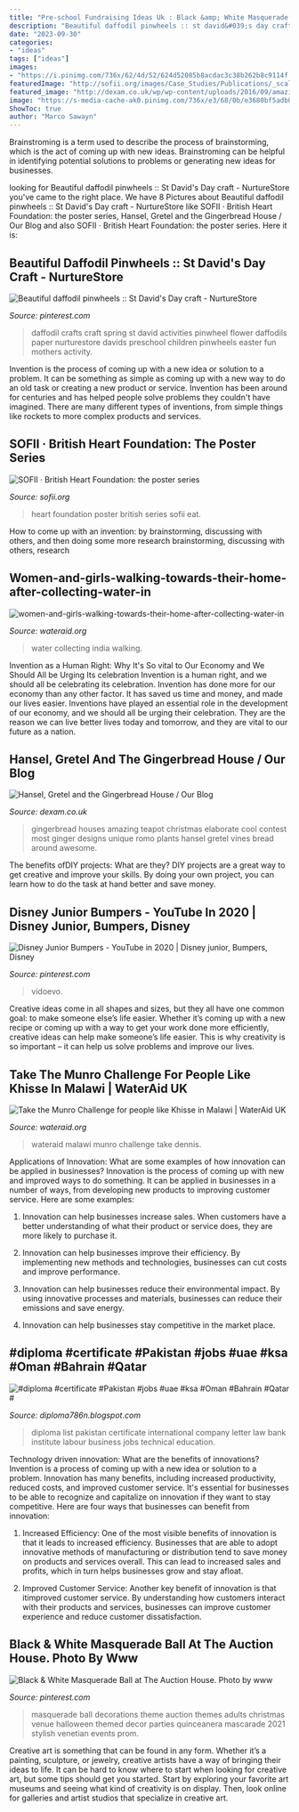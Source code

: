 ```yaml
---
title: "Pre-school Fundraising Ideas Uk : Black &amp; White Masquerade Ball At The Auction House. Photo By Www"
description: "Beautiful daffodil pinwheels :: st david&#039;s day craft"
date: "2023-09-30"
categories:
- "ideas"
tags: ["ideas"]
images:
- "https://i.pinimg.com/736x/62/4d/52/624d52085b8acdac3c38b262b8c9114f.jpg"
featuredImage: "http://sofii.org/images/Case_Studies/Publications/_scaleTo640/13BHF1.jpg"
featured_image: "http://dexam.co.uk/wp/wp-content/uploads/2016/09/amazing-gingerbread-house.jpg"
image: "https://s-media-cache-ak0.pinimg.com/736x/e3/68/0b/e3680bf5adb0f7a32937cee6c2860cb7.jpg"
ShowToc: true
author: "Marco Sawayn"
---
```



Brainstroming is a term used to describe the process of brainstorming, which is the act of coming up with new ideas. Brainstroming can be helpful in identifying potential solutions to problems or generating new ideas for businesses.

	

		
looking for Beautiful daffodil pinwheels :: St David&#039;s Day craft - NurtureStore you've came to the right place. We have 8 Pictures about Beautiful daffodil pinwheels :: St David&#039;s Day craft - NurtureStore like SOFII · British Heart Foundation: the poster series, Hansel, Gretel and the Gingerbread House / Our Blog and also SOFII · British Heart Foundation: the poster series. Here it is:
		
    
## Beautiful Daffodil Pinwheels :: St David&#039;s Day Craft - NurtureStore

<img loading=lazy src="https://i.pinimg.com/originals/99/14/9d/99149d51646e7e1618810357c728478a.jpg" onerror="this.onerror=null;this.src='https://tse3.mm.bing.net/th?id=OIP.J5OcQqrs1CcTuAOmCuuLTQAAAA&amp;pid=15.1';" alt="Beautiful daffodil pinwheels :: St David&#039;s Day craft - NurtureStore">

_Source: pinterest.com_

>daffodil crafts craft spring st david activities pinwheel flower daffodils paper nurturestore davids preschool children pinwheels easter fun mothers activity. 

	

Invention is the process of coming up with a new idea or solution to a problem. It can be something as simple as coming up with a new way to do an old task or creating a new product or service. Invention has been around for centuries and has helped people solve problems they couldn't have imagined. There are many different types of inventions, from simple things like rockets to more complex products and services.

    
## SOFII · British Heart Foundation: The Poster Series

<img loading=lazy src="http://sofii.org/images/Case_Studies/Publications/_scaleTo640/13BHF1.jpg" onerror="this.onerror=null;this.src='https://tse4.mm.bing.net/th?id=OIP.cPGnpnL0ZRIx4y0DN-c2PgHaL8&amp;pid=15.1';" alt="SOFII · British Heart Foundation: the poster series">

_Source: sofii.org_

>heart foundation poster british series sofii eat. 

	

How to come up with an invention: by brainstorming, discussing with others, and then doing some more research
brainstorming, discussing with others, research

    
## Women-and-girls-walking-towards-their-home-after-collecting-water-in

<img loading=lazy src="https://www.wateraid.org/uk/sites/g/files/jkxoof211/files/women-and-girls-walking-towards-their-home-after-collecting-water-in-bundelkhand-region-of-uttar-pradesh-india-march-2018.jpg" onerror="this.onerror=null;this.src='https://tse2.mm.bing.net/th?id=OIP.IsjXtDBs9z-EsmPTsPXn9wHaE8&amp;pid=15.1';" alt="women-and-girls-walking-towards-their-home-after-collecting-water-in">

_Source: wateraid.org_

>water collecting india walking. 

	

Invention as a Human Right: Why It's So vital to Our Economy and We Should All be Urging Its celebration
Invention is a human right, and we should all be celebrating its celebration. Invention has done more for our economy than any other factor. It has saved us time and money, and made our lives easier.
Inventions have played an essential role in the development of our economy, and we should all be urging their celebration. They are the reason we can live better lives today and tomorrow, and they are vital to our future as a nation.

    
## Hansel, Gretel And The Gingerbread House / Our Blog

<img loading=lazy src="http://dexam.co.uk/wp/wp-content/uploads/2016/09/amazing-gingerbread-house.jpg" onerror="this.onerror=null;this.src='https://tse3.mm.bing.net/th?id=OIP.cStggUueShAvRtR61_6k2wHaE-&amp;pid=15.1';" alt="Hansel, Gretel and the Gingerbread House / Our Blog">

_Source: dexam.co.uk_

>gingerbread houses amazing teapot christmas elaborate cool contest most ginger designs unique romo plants hansel gretel vines bread around awesome. 

	

The benefits ofDIY projects: What are they?
DIY projects are a great way to get creative and improve your skills. By doing your own project, you can learn how to do the task at hand better and save money.

    
## Disney Junior Bumpers - YouTube In 2020 | Disney Junior, Bumpers, Disney

<img loading=lazy src="https://i.pinimg.com/736x/62/4d/52/624d52085b8acdac3c38b262b8c9114f.jpg" onerror="this.onerror=null;this.src='https://tse4.mm.bing.net/th?id=OIP.IoI9r4JulW--1D9nUo7eKgHaFj&amp;pid=15.1';" alt="Disney Junior Bumpers - YouTube in 2020 | Disney junior, Bumpers, Disney">

_Source: pinterest.com_

>vidoevo. 

	

Creative ideas come in all shapes and sizes, but they all have one common goal: to make someone else’s life easier. Whether it’s coming up with a new recipe or coming up with a way to get your work done more efficiently, creative ideas can help make someone’s life easier. This is why creativity is so important – it can help us solve problems and improve our lives.

    
## Take The Munro Challenge For People Like Khisse In Malawi | WaterAid UK

<img loading=lazy src="https://www.wateraid.org/uk/sites/g/files/jkxoof211/files/styles/full_grid_image/public/a-young-boy-using-a-handpump-at-ngwalangwa-early-childhood-development-centre-ecdc-binali-zomba-malawi-september-2019.jpg?h=fcf25457&amp;itok=tNN6HJJT" onerror="this.onerror=null;this.src='https://tse3.mm.bing.net/th?id=OIP.zamSKMhw9BJLYqBf1LswpQHaEK&amp;pid=15.1';" alt="Take the Munro Challenge for people like Khisse in Malawi | WaterAid UK">

_Source: wateraid.org_

>wateraid malawi munro challenge take dennis. 

	

Applications of Innovation: What are some examples of how innovation can be applied in businesses?
Innovation is the process of coming up with new and improved ways to do something. It can be applied in businesses in a number of ways, from developing new products to improving customer service. Here are some examples:
1. Innovation can help businesses increase sales. When customers have a better understanding of what their product or service does, they are more likely to purchase it.

2. Innovation can help businesses improve their efficiency. By implementing new methods and technologies, businesses can cut costs and improve performance.

3. Innovation can help businesses reduce their environmental impact. By using innovative processes and materials, businesses can reduce their emissions and save energy.

4. Innovation can help businesses stay competitive in the market place.

    
## #diploma #certificate #Pakistan #jobs #uae #ksa #Oman #Bahrain #Qatar #

<img loading=lazy src="https://1.bp.blogspot.com/-S9w6RcJFTOo/WA4_ChXppgI/AAAAAAAAADY/v1zqdculK_4gea0Dx0xkpGsRqwdA3X-dACPcB/w1200-h630-p-k-no-nu/itape%2B2016%2Bw1.jpg" onerror="this.onerror=null;this.src='https://tse1.mm.bing.net/th?id=OIP.woO86U2Scbi3CJrxgzTOEwHaD4&amp;pid=15.1';" alt="#diploma #certificate #Pakistan #jobs #uae #ksa #Oman #Bahrain #Qatar #">

_Source: diploma786n.blogspot.com_

>diploma list pakistan certificate international company letter law bank institute labour business jobs technical education. 

	

Technology driven innovation: What are the benefits of innovations?
Invention is a process of coming up with a new idea or solution to a problem. Innovation has many benefits, including increased productivity, reduced costs, and improved customer service. It's essential for businesses to be able to recognize and capitalize on innovation if they want to stay competitive. Here are four ways that businesses can benefit from innovation: 
1. Increased Efficiency: One of the most visible benefits of innovation is that it leads to increased efficiency. Businesses that are able to adopt innovative methods of manufacturing or distribution tend to save money on products and services overall. This can lead to increased sales and profits, which in turn helps businesses grow and stay afloat. 

2. Improved Customer Service: Another key benefit of innovation is that itimproved customer service. By understanding how customers interact with their products and services, businesses can improve customer experience and reduce customer dissatisfaction.

    
## Black &amp; White Masquerade Ball At The Auction House. Photo By Www

<img loading=lazy src="https://s-media-cache-ak0.pinimg.com/736x/e3/68/0b/e3680bf5adb0f7a32937cee6c2860cb7.jpg" onerror="this.onerror=null;this.src='https://tse3.mm.bing.net/th?id=OIP.i5gusxyHFXZi5lAN93sBAQHaE6&amp;pid=15.1';" alt="Black &amp; White Masquerade Ball at The Auction House. Photo by www">

_Source: pinterest.com_

>masquerade ball decorations theme auction themes adults christmas venue halloween themed decor parties quinceanera mascarade 2021 stylish venetian events prom. 

	

Creative art is something that can be found in any form. Whether it’s a painting, sculpture, or jewelry, creative artists have a way of bringing their ideas to life. It can be hard to know where to start when looking for creative art, but some tips should get you started. Start by exploring your favorite art museums and seeing what kind of creativity is on display. Then, look online for galleries and artist studios that specialize in creative art.

